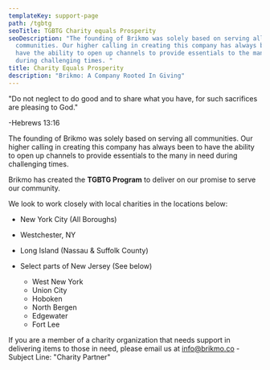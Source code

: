```yaml
---
templateKey: support-page
path: /tgbtg
seoTitle: TGBTG Charity equals Prosperity
seoDescription: "The founding of Brikmo was solely based on serving all
  communities. Our higher calling in creating this company has always been to
  have the ability to open up channels to provide essentials to the many in need
  during challenging times. "
title: Charity Equals Prosperity
description: "Brikmo: A Company Rooted In Giving"
---
```

"Do not neglect to do good and to share what you have, for such sacrifices are pleasing to God."

\-Hebrews 13:16

The founding of Brikmo was solely based on serving all communities. Our higher calling in creating this company has always been to have the ability to open up channels to provide essentials to the many in need during challenging times.

Brikmo has created the **TGBTG Program** to deliver on our promise to serve our community. 

We look to work closely with local charities in the locations below:

* New York City (All Boroughs)
* Westchester, NY
* Long Island (Nassau & Suffolk County)
* Select parts of New Jersey (See below)

  * West New York
  * Union City
  * Hoboken
  * North Bergen
  * Edgewater
  * Fort Lee

If you are a member of a charity organization that needs support in delivering items to those in need, please email us at [info@brikmo.co](info@brikmo.co) - Subject Line: "Charity Partner"